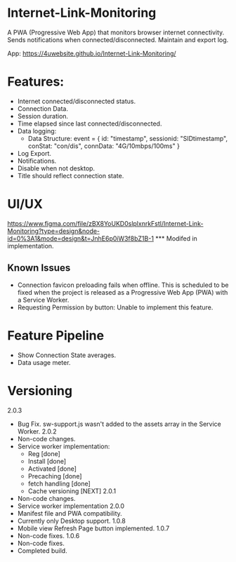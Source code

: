 # Internet-Link-Monitoring
A PWA (Progressive Web App) that monitors browser internet connectivity. Sends notifications when connected/disconnected. Maintain and export log.

App: https://4uwebsite.github.io/Internet-Link-Monitoring/

# Features:
- Internet connected/disconnected status.
- Connection Data.
- Session duration.
- Time elapsed since last connected/disconnected.
- Data logging:
    - Data Structure:
        event = {
            id: "timestamp",
            sessionid: "SIDtimestamp",
            conStat: "con/dis",
            connData: "4G/10mbps/100ms"
        }
- Log Export.
- Notifications.
- Disable when not desktop.
- Title should reflect connection state.

# UI/UX
https://www.figma.com/file/zBX8YoUKD0slplxnrkFstl/Internet-Link-Monitoring?type=design&node-id=0%3A1&mode=design&t=JnhE6p0iW3f8bZ1B-1
*** Modifed in implementation.



## Known Issues
- Connection favicon preloading fails when offline. This is scheduled to be fixed when the project is released as a Progressive Web App (PWA) with a Service Worker.
- Requesting Permission by button:
    Unable to implement this feature.

# Feature Pipeline
- Show Connection State averages.
- Data usage meter.

# Versioning
2.0.3
- Bug Fix. sw-support.js wasn't added to the assets array in the Service Worker.
2.0.2
- Non-code changes.
- Service worker implementation:
    - Reg [done]
    - Install [done]
    - Activated [done]
    - Precaching [done]
    - fetch handling [done]
    - Cache versioning [NEXT]
2.0.1
- Non-code changes.
- Service worker implementation
2.0.0
- Manifest file and PWA compatibility.
- Currently only Desktop support.
1.0.8
- Mobile view Refresh Page button implemented. 
1.0.7
- Non-code fixes.
1.0.6
- Non-code fixes.
- Completed build.